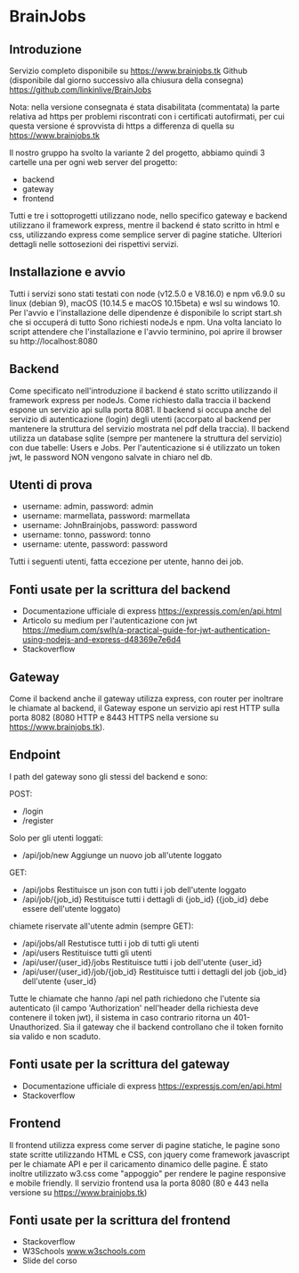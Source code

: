 BrainJobs
=========

## Introduzione

Servizio completo disponibile su https://www.brainjobs.tk
Github (disponibile dal giorno successivo alla chiusura della consegna) https://github.com/linkinlive/BrainJobs

Nota: nella versione consegnata é stata disabilitata (commentata) la parte relativa ad https per problemi
riscontrati con i certificati autofirmati, per cui questa versione é sprovvista di https a differenza di quella
su https://www.brainjobs.tk

Il nostro gruppo ha svolto la variante 2 del progetto, abbiamo quindi 3 cartelle una per ogni web server del progetto:

* backend
* gateway
* frontend

Tutti e tre i sottoprogetti utilizzano node, nello specifico gateway e backend utilizzano il framework express,
mentre il backend é stato scritto in html e css, utilizzando express come semplice server di pagine statiche.
Ulteriori dettagli nelle sottosezioni dei rispettivi servizi.

## Installazione e avvio

Tutti i servizi sono stati testati con node (v12.5.0 e V8.16.0) e npm v6.9.0
su linux (debian 9), macOS (10.14.5 e macOS 10.15beta) e wsl su windows 10.
Per l'avvio e l'installazione delle dipendenze é disponibile lo script start.sh che si occuperá di tutto
Sono richiesti nodeJs e npm.
Una volta lanciato lo script attendere che l'installazione e l'avvio terminino, poi aprire il browser su http://localhost:8080

## Backend

Come specificato nell'introduzione il backend é stato scritto utilizzando il framework express per nodeJs.
Come richiesto dalla traccia il backend espone un servizio api sulla porta 8081.
Il backend si occupa anche del servizio di autenticazione (login) degli utenti (accorpato al backend per mantenere la struttura del servizio mostrata nel pdf della traccia).
Il backend utilizza un database sqlite (sempre per mantenere la struttura del servizio) con due tabelle: Users e Jobs.
Per l'autenticazione si é utilizzato un token jwt, le password NON vengono salvate in chiaro nel db.

Utenti di prova
---------------
* username: admin, password: admin
* username: marmellata, password: marmellata
* username: JohnBrainjobs, password: password
* username: tonno, password: tonno
* username: utente, password: password

Tutti i seguenti utenti, fatta eccezione per utente, hanno dei job.

Fonti usate per la scrittura del backend
----------------------------------------
* Documentazione ufficiale di express https://expressjs.com/en/api.html
* Articolo su medium per l'autenticazione con jwt https://medium.com/swlh/a-practical-guide-for-jwt-authentication-using-nodejs-and-express-d48369e7e6d4
* Stackoverflow

## Gateway

Come il backend anche il gateway utilizza express, con router per inoltrare le chiamate al backend,
il Gateway espone un servizio api rest HTTP sulla porta 8082  (8080 HTTP e 8443 HTTPS nella versione su https://www.brainjobs.tk).

Endpoint
--------
I path del gateway sono gli stessi del backend e sono:

POST:
* /login
* /register

Solo per gli utenti loggati:
* /api/job/new Aggiunge un nuovo job all'utente loggato

GET:
* /api/jobs Restituisce un json con tutti i job dell'utente loggato
* /api/job/{job_id} Restituisce tutti i dettagli di {job_id} ({job_id} debe essere dell'utente loggato)

chiamete riservate all'utente admin (sempre GET):

* /api/jobs/all Restutisce tutti i job di tutti gli utenti
* /api/users Restituisce tutti gli utenti
* /api/user/{user_id}/jobs Restituisce tutti i job dell'utente {user_id}
* /api/user/{user_id}/job/{job_id} Restituisce tutti i dettagli del job {job_id} dell'utente {user_id}

Tutte le chiamate che hanno /api nel path richiedono che l'utente sia autenticato (il campo 'Authorization' nell'header della richiesta deve contenere il token jwt),
il sistema in caso contrario ritorna un 401-Unauthorized.
Sia il gateway che il backend controllano che il token fornito sia valido e non scaduto.

Fonti usate per la scrittura del gateway
----------------------------------------
* Documentazione ufficiale di express https://expressjs.com/en/api.html
* Stackoverflow

## Frontend

Il frontend utilizza express come server di pagine statiche, le pagine sono state scritte utilizzando HTML e CSS,
con jquery come framework javascript per le chiamate API e per il caricamento dinamico delle pagine.
É stato inoltre utilizzato w3.css come "appoggio" per rendere le pagine responsive e mobile friendly.
Il servizio frontend usa la porta 8080 (80 e 443 nella versione su https://www.brainjobs.tk)

Fonti usate per la scrittura del frontend
----------------------------------------
* Stackoverflow
* W3Schools www.w3schools.com
* Slide del corso
